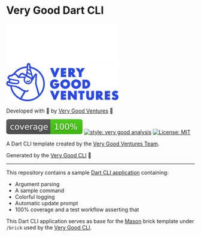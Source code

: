 # Very Good Dart CLI

[![Very Good Ventures][logo_white]][very_good_ventures_link_dark]
[![Very Good Ventures][logo_black]][very_good_ventures_link_light]

Developed with 💙 by [Very Good Ventures][very_good_ventures_link] 🦄

![coverage][coverage_badge]
[![style: very good analysis][very_good_analysis_badge]][very_good_analysis_link]
[![License: MIT][license_badge]][license_link]

A Dart CLI template created by the [Very Good Ventures Team][very_good_ventures_link].

Generated by the [Very Good CLI][very_good_cli_link] 🤖

---

This repository contains a sample [Dart CLI application][dart_cli_guide] containing:

- Argument parsing
- A sample command
- Colorful logging
- Automatic update prompt
- 100% coverage and a test workflow asserting that

This Dart CLI application serves as base for the [Mason][mason_link] brick template under `/brick` used by 
the [Very Good CLI][very_good_cli_link].

[coverage_badge]: my_cli/coverage_badge.svg
[license_badge]: https://img.shields.io/badge/license-MIT-blue.svg
[license_link]: https://opensource.org/licenses/MIT
[logo_black]: https://raw.githubusercontent.com/VGVentures/very_good_brand/main/styles/README/vgv_logo_black.png#gh-light-mode-only
[logo_white]: https://raw.githubusercontent.com/VGVentures/very_good_brand/main/styles/README/vgv_logo_white.png#gh-dark-mode-only
[very_good_analysis_badge]: https://img.shields.io/badge/style-very_good_analysis-B22C89.svg
[very_good_analysis_link]: https://pub.dev/packages/very_good_analysis
[very_good_cli_link]: https://github.com/VeryGoodOpenSource/very_good_cli
[very_good_ventures_link]: https://verygood.ventures/?utm_source=github&utm_medium=banner&utm_campaign=core
[very_good_ventures_link_light]: https://verygood.ventures/?utm_source=github&utm_medium=banner&utm_campaign=core#gh-light-mode-only
[very_good_ventures_link_dark]: https://verygood.ventures/?utm_source=github&utm_medium=banner&utm_campaign=core#gh-dark-mode-only
[dart_cli_guide]: https://dart.dev/tutorials/server/cmdline
[mason_link]: https://pub.dev/packages/mason_cli

